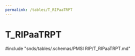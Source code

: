 ```yaml
---
permalink: /tables/T_RIPaaTRPT
---
```

# T\_RIPaaTRPT
<!-- SPDX-License-Identifier: MPL-2.0 -->

<!-- ATTENTION : Ne pas supprimer ou modifier la ligne ci-dessous -->
#include "snds/tables/.schemas/PMSI RIP/T_RIPaaTRPT.md"
<!-- ATTENTION : Ne pas supprimer ou modifier la ligne ci-dessus -->

